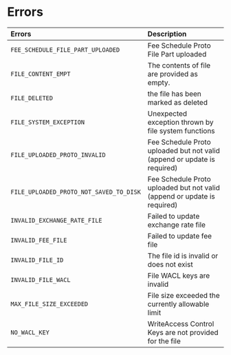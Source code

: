 # Errors

| Errors | Description |
| :--- | :--- |
| `FEE_SCHEDULE_FILE_PART_UPLOADED` | Fee Schedule Proto File Part uploaded |
| `FILE_CONTENT_EMPT` | The contents of file are provided as empty. |
| `FILE_DELETED` | the file has been marked as deleted |
| `FILE_SYSTEM_EXCEPTION` | Unexpected exception thrown by file system functions |
| `FILE_UPLOADED_PROTO_INVALID` | Fee Schedule Proto uploaded but not valid \(append or update is required\) |
| `FILE_UPLOADED_PROTO_NOT_SAVED_TO_DISK` | Fee Schedule Proto uploaded but not valid \(append or update is required\) |
| `INVALID_EXCHANGE_RATE_FILE` | Failed to update exchange rate file |
| `INVALID_FEE_FILE` | Failed to update fee file |
| `INVALID_FILE_ID` | The file id is invalid or does not exist |
| `INVALID_FILE_WACL` | File WACL keys are invalid |
| `MAX_FILE_SIZE_EXCEEDED` | File size exceeded the currently allowable limit |
| `NO_WACL_KEY` | WriteAccess Control Keys are not provided for the file |



